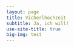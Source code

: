 ```yaml
---
layout: page
title: Vicherlhochzeit
subtitle: Ja, ich will!
use-site-title: true
big-img: test
---
```


